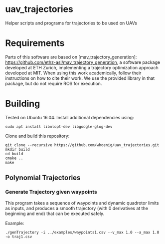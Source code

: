 # uav_trajectories
Helper scripts and programs for trajectories to be used on UAVs

# Requirements

Parts of this software are based on [mav_trajectory_generation]: https://github.com/ethz-asl/mav_trajectory_generation, a software package developed at ETH Zurich, implementing a trajectory optimization approach developed at MIT.
When using this work academically, follow their instructions on how to cite their work.
We use the provided library in that package, but do not require ROS for execution.

# Building

Tested on Ubuntu 16.04. Install additional dependencies using:

```
sudo apt install libnlopt-dev libgoogle-glog-dev
```

Clone and build this repository:

```
git clone --recursive https://github.com/whoenig/uav_trajectories.git
mkdir build
cd build
cmake ..
make
```

## Polynomial Trajectories

### Generate Trajectory given waypoints

This program takes a sequence of waypoints and dynamic quadrotor limits as inputs, and produces a smooth trajectory (with 0 derivatives at the beginning and end) that can be executed safely.

Example:

```
./genTrajectory -i ../examples/waypoints1.csv --v_max 1.0 --a_max 1.0 -o traj1.csv
```
